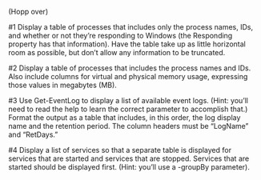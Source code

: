 (Hopp over)

#1 Display a table of processes that includes only the process names, IDs, and whether or not they’re responding to Windows (the Responding property has that information). Have the table take up as little horizontal room as possible, but don’t allow any information to be truncated.

#2 Display a table of processes that includes the process names and IDs. Also include columns for virtual and physical memory usage, expressing those values in megabytes (MB).

#3 Use Get-EventLog to display a list of available event logs. (Hint: you’ll need to read the help to learn the correct parameter to accomplish that.) Format the output as a table that includes, in this order, the log display name and the retention period. The column headers must be “LogName” and “RetDays.”

#4 Display a list of services so that a separate table is displayed for services that are started and services that are stopped. Services that are started should be displayed first. (Hint: you’ll use a -groupBy parameter).

